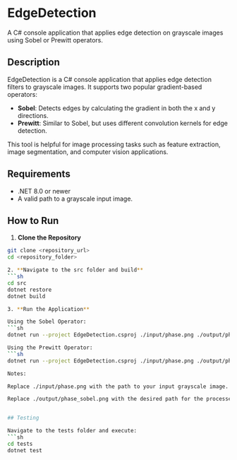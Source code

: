 # EdgeDetection

A C# console application that applies edge detection on grayscale images using Sobel or Prewitt operators. 

## Description

EdgeDetection is a C# console application that applies edge detection filters to grayscale images.
It supports two popular gradient-based operators:
- **Sobel**: Detects edges by calculating the gradient in both the x and y directions.
- **Prewitt**: Similar to Sobel, but uses different convolution kernels for edge detection.

This tool is helpful for image processing tasks such as feature extraction, image segmentation, and computer vision applications.

## Requirements

- .NET 8.0 or newer
- A valid path to a grayscale input image.


## How to Run

1. **Clone the Repository**
```sh
git clone <repository_url>
cd <repository_folder>

2. **Navigate to the src folder and build**
```sh
cd src
dotnet restore
dotnet build

3. **Run the Application**

Using the Sobel Operator:
```sh
dotnet run --project EdgeDetection.csproj ./input/phase.png ./output/phase_sobel.png sobel

Using the Prewitt Operator:
```sh
dotnet run --project EdgeDetection.csproj ./input/phase.png ./output/phase_sobel.png prewitt

Notes:

Replace ./input/phase.png with the path to your input grayscale image.

Replace ./output/phase_sobel.png with the desired path for the processed image.


## Testing

Navigate to the tests folder and execute:
```sh
cd tests
dotnet test




